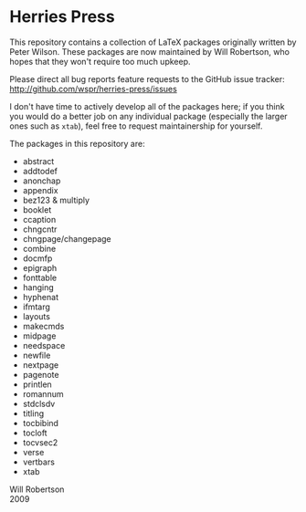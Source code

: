 # Herries Press

This repository contains a collection of LaTeX packages originally written by
Peter Wilson. These packages are now maintained by Will Robertson, who hopes
that they won't require too much upkeep.

Please direct all bug reports feature requests to the GitHub issue tracker:  
    <http://github.com/wspr/herries-press/issues>

I don't have time to actively develop all of the packages here; if you think
you would do a better job on any individual package (especially the larger
ones such as `xtab`), feel free to request maintainership for yourself.

The packages in this repository are:

 - abstract
 - addtodef
 - anonchap
 - appendix
 - bez123 & multiply
 - booklet
 - ccaption
 - chngcntr
 - chngpage/changepage
 - combine
 - docmfp
 - epigraph
 - fonttable
 - hanging
 - hyphenat
 - ifmtarg
 - layouts
 - makecmds
 - midpage
 - needspace
 - newfile
 - nextpage
 - pagenote
 - printlen
 - romannum
 - stdclsdv
 - titling
 - tocbibind
 - tocloft
 - tocvsec2
 - verse
 - vertbars
 - xtab

Will Robertson  
2009